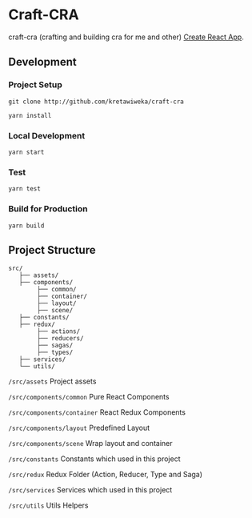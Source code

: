 
# Craft-CRA

craft-cra (crafting and building cra for me and other) [Create React App](https://github.com/facebook/create-react-app).

## Development

### Project Setup
```
git clone http://github.com/kretawiweka/craft-cra

yarn install
```

### Local Development
```
yarn start
```

### Test
```
yarn test
```

### Build for Production
```
yarn build
```

## Project Structure
```
src/
   ├── assets/
   ├── components/
        ├── common/
        ├── container/
        ├── layout/
        ├── scene/
   ├── constants/
   ├── redux/
        ├── actions/
        ├── reducers/
        ├── sagas/
        ├── types/
   ├── services/
   └── utils/
```

`/src/assets` Project assets

`/src/components/common` Pure React Components

`/src/components/container` React Redux Components

`/src/components/layout` Predefined Layout

`/src/components/scene` Wrap layout and container

`/src/constants` Constants which used in this project

`/src/redux` Redux Folder (Action, Reducer, Type and Saga)

`/src/services` Services which used in this project

`/src/utils` Utils Helpers
